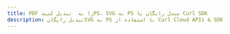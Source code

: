 ---title: PDF را به  تبدیل کنیدPS، SVG به PS مبدل رایگان یا Curl SDKdescription: تبدیل رایگانSVG به PS با استفاده از Curl Cloud APIs & SDK همچنین اسناد PDF را در Cloud ایجاد، ویرایش و رندر کنید.---